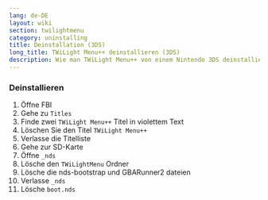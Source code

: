 ```yaml
---
lang: de-DE
layout: wiki
section: twilightmenu
category: uninstalling
title: Deinstallation (3DS)
long_title: TWiLight Menu++ deinstallieren (3DS)
description: Wie man TWiLight Menu++ von einem Nintendo 3DS deinstalliert
---
```


### Deinstallieren
1. Öffne FBI
1. Gehe zu `Titles`
1. Finde zwei `TWiLight Menu++` Titel in violettem Text
1. Löschen Sie den Titel `TWiLight Menu++`
1. Verlasse die Titelliste
1. Gehe zur SD-Karte
1. Öffne `_nds`
1. Lösche den `TWiLightMenu` Ordner
1. Lösche die nds-bootstrap und GBARunner2 dateien
1. Verlasse `_nds`
1. Lösche `boot.nds`
